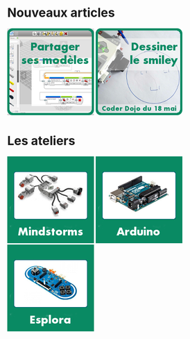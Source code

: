 # Nouveaux articles


[![Concepteur](blog/images/concepteur.png)](workshops/mindstorms/concepteur) 
[![Smiley](blog/images/robot-qui-dessine.png)](workshops/mindstorms/robot-qui-dessine/smiley.md)


# Les ateliers

[![Mindstorms](images/mindstorms-200-200.jpeg)](workshops/mindstorms)
[![Arduino](images/arduino-200-200.jpeg)](workshops/arduino)
[![Esplora](images/esplora-200-200.jpeg)](workshops/esplora)


